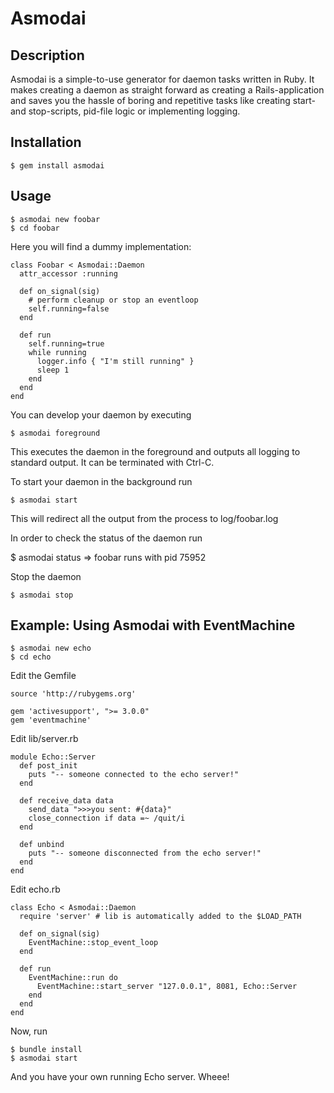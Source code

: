 # Asmodai

## Description

Asmodai is a simple-to-use generator for daemon tasks written in Ruby. It makes 
creating a daemon as straight forward as creating a Rails-application and saves 
you the hassle of boring and repetitive tasks like creating start- and 
stop-scripts, pid-file logic or implementing logging.

## Installation

    $ gem install asmodai

## Usage

    $ asmodai new foobar
    $ cd foobar

Here you will find a dummy implementation:

    class Foobar < Asmodai::Daemon
      attr_accessor :running
      
      def on_signal(sig)
        # perform cleanup or stop an eventloop
        self.running=false
      end
      
      def run
        self.running=true
        while running
          logger.info { "I'm still running" }
          sleep 1
        end
      end
    end

You can develop your daemon by executing 

    $ asmodai foreground

This executes the daemon in the foreground and outputs all logging to standard
output. It can be terminated with Ctrl-C.

To start your daemon in the background run

    $ asmodai start

This will redirect all the output from the process to log/foobar.log

In order to check the status of the daemon run

$ asmodai status
  => foobar runs with pid 75952


Stop the daemon

    $ asmodai stop

## Example: Using Asmodai with EventMachine

    $ asmodai new echo
    $ cd echo

Edit the Gemfile

    source 'http://rubygems.org'

    gem 'activesupport', ">= 3.0.0"
    gem 'eventmachine'
  
Edit lib/server.rb

    module Echo::Server
      def post_init
        puts "-- someone connected to the echo server!"
      end
    
      def receive_data data
        send_data ">>>you sent: #{data}"
        close_connection if data =~ /quit/i
      end
    
      def unbind
        puts "-- someone disconnected from the echo server!"
      end
    end

Edit echo.rb

    class Echo < Asmodai::Daemon
      require 'server' # lib is automatically added to the $LOAD_PATH

      def on_signal(sig)
        EventMachine::stop_event_loop
      end
      
      def run
        EventMachine::run do 
          EventMachine::start_server "127.0.0.1", 8081, Echo::Server
        end
      end
    end

Now, run

    $ bundle install
    $ asmodai start

And you have your own running Echo server. Wheee!




